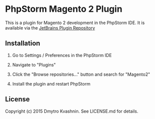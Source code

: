 # PhpStorm Magento 2 Plugin

This is a plugin for Magento 2 development in the PhpStorm IDE. It is available via the [JetBrains Plugin Repository](https://plugins.jetbrains.com/plugin/8024)
## Installation

1. Go to Settings / Preferences in the PhpStorm IDE

2. Navigate to "Plugins"

3. Click the "Browse repositories..." button and search for "Magento2"

4. Install the plugin and restart PhpStorm

## License

Copyright (c) 2015 Dmytro Kvashnin. See LICENSE.md for details.
